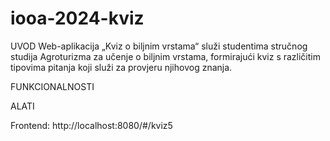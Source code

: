 # iooa-2024-kviz

UVOD
Web-aplikacija „Kviz o biljnim vrstama“ služi studentima stručnog studija Agroturizma za učenje o biljnim vrstama, formirajući kviz s različitim tipovima pitanja koji služi za provjeru njihovog znanja.

FUNKCIONALNOSTI


ALATI

Frontend:
http://localhost:8080/#/kviz5
